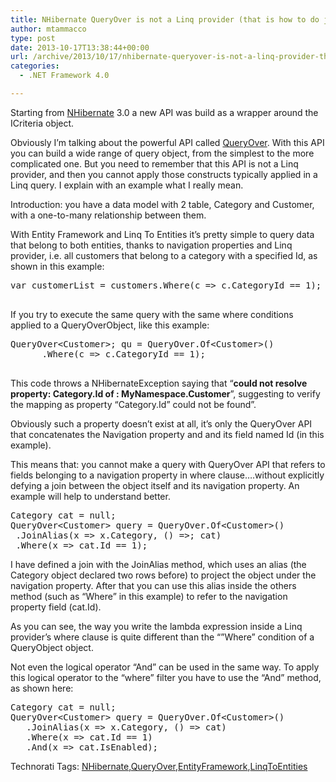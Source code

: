 ```yaml
---
title: NHibernate QueryOver is not a Linq provider (that is how to do join with QueryOver API)
author: mtammacco
type: post
date: 2013-10-17T13:38:44+00:00
url: /archive/2013/10/17/nhibernate-queryover-is-not-a-linq-provider-that-is-how.aspx
categories:
  - .NET Framework 4.0

---
```

Starting from [NHibernate][1] 3.0 a new API was build as a wrapper around the ICriteria object.

Obviously I’m talking about the powerful API called [QueryOver][2]. With this API you can build a wide range of query object, from the simplest to the more complicated one. But you need to remember that this API is not a Linq provider, and then you cannot apply those constructs typically applied in a Linq query. I explain with an example what I really mean.

Introduction: you have a data model with 2 table, Category and Customer, with a one-to-many relationship between them.

With Entity Framework and Linq To Entities it’s pretty simple to query data that belong to both entities, thanks to navigation properties and Linq provider, i.e. all customers that belong to a category with a specified Id, as shown in this example:

<pre class="brush: csharp; title: ; notranslate" title="">var customerList = customers.Where(c =&gt; c.CategoryId == 1);

</pre>

If you try to execute the same query with the same where conditions applied to a QueryOverObject, like this example:

<pre class="brush: csharp; title: ; notranslate" title="">QueryOver&lt;Customer&gt;; qu = QueryOver.Of&lt;Customer&gt;()
      .Where(c =&gt; c.CategoryId == 1);

</pre>

This code throws a NHibernateException saying that “**could not resolve property: Category.Id of : MyNamespace.Customer**”, suggesting to verify the mapping as property “Category.Id” could not be found”.

Obviously such a property doesn’t exist at all, it’s only the QueryOver API that concatenates the Navigation property and and its field named Id (in this example).

This means that: you cannot make a query with QueryOver API that refers to fields belonging to a navigation property in where clause….without explicitly defying a join between the object itself and its navigation property. An example will help to understand better.

<pre class="brush: csharp; title: ; notranslate" title="">Category cat = null;
QueryOver&lt;Customer&gt; query = QueryOver.Of&lt;Customer&gt;()
 .JoinAlias(x =&gt; x.Category, () =&gt;; cat)
 .Where(x =&gt; cat.Id == 1);
</pre>

I have defined a join with the JoinAlias method, which uses an alias (the Category object declared two rows before) to project the object under the navigation property. After that you can use this alias inside the others method (such as “Where” in this example) to refer to the navigation property field (cat.Id).

As you can see, the way you write the lambda expression inside a Linq provider’s where clause is quite different than the &#8220;”Where” condition of a QueryObject object.

Not even the logical operator “And” can be used in the same way. To apply this logical operator to the “where” filter you have to use the “And” method, as shown here:

<pre class="brush: csharp; title: ; notranslate" title="">Category cat = null;
QueryOver&lt;Customer&gt; query = QueryOver.Of&lt;Customer&gt;()
   .JoinAlias(x =&gt; x.Category, () =&gt; cat)
   .Where(x =&gt; cat.Id == 1)
   .And(x =&gt; cat.IsEnabled);
</pre>

<div id="scid:0767317B-992E-4b12-91E0-4F059A8CECA8:eec4448a-c3b5-42c8-bfff-11cf74c71be4" class="wlWriterEditableSmartContent" style="float: none; margin: 0px; display: inline; padding: 0px;">
  Technorati Tags: <a href="http://technorati.com/tags/NHibernate" rel="tag">NHibernate</a>,<a href="http://technorati.com/tags/QueryOver" rel="tag">QueryOver</a>,<a href="http://technorati.com/tags/EntityFramework" rel="tag">EntityFramework</a>,<a href="http://technorati.com/tags/LinqToEntities" rel="tag">LinqToEntities</a>
</div>

 [1]: http://nhforge.org/
 [2]: http://nhforge.org/blogs/nhibernate/archive/2009/12/17/queryover-in-nh-3-0.aspx